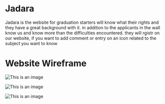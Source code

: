 # Jadara
Jadara is the website for graduation starters will know what their rights and they have a great background with it.  in addition to the applicants in the wall know us and know more than the difficulties encountered.  they will rgistr on our website, if you want to add comment or entry on an icon related to the subject you want to know

# Website Wireframe 
![This is an image](https://myoctocat.com/assets/images/base-octocat.svg)

![This is an image](https://myoctocat.com/assets/images/base-octocat.svg)


![This is an image](https://myoctocat.com/assets/images/base-octocat.svg)
